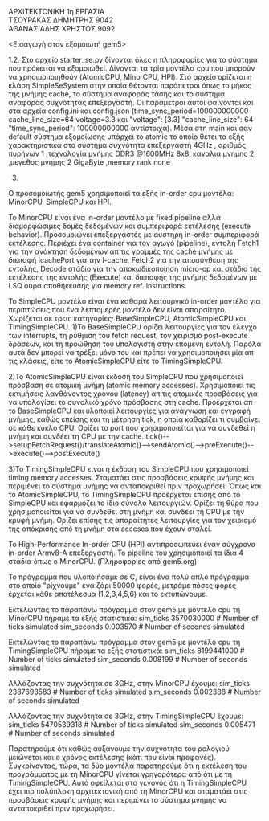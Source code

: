 ΑΡΧΙΤΕΚΤΟΝΙΚΗ 1η ΕΡΓΑΣΙΑ                       								                 		
ΤΣΟΥΡΑΚΑΣ ΔΗΜΗΤΡΗΣ 9042                                                                                                                
ΑΘΑΝΑΣΙΑΔΗΣ ΧΡΗΣΤΟΣ 9092 

<Εισαγωγή στον εξομοιωτή gem5> 

1.2.
Στο αρχείο starter_se.py δίνονται όλες η πληροφορίες για το σύστημα που πρόκειται να εξομοιωθεί. Δίνονται τα τρία μοντέλα cpu που 
μπορούν να χρησιμοποιηθούν (AtomicCPU, MinorCPU, HPI). Στο αρχείο ορίζεται η κλάση SimpleSeSystem στην οποία θέτονται παράπετροι όπως το
μήκος της μνήμης cache, το σύστημα αναφοράς τάσης και το σύστημα αναφοράς συχνότητας επεξεργαστή. Οι παράμετροι αυτοί φαίνονται και στα
αρχεία config.ini και config.json (time_sync_period=100000000000 cache_line_size=64 voltage=3.3 και "voltage": [3.3] 
"cache_line_size": 64 "time_sync_period": 100000000000 αντίστοιχα). Μέσα στη main και σαν default σύστημα εξομοίωσης υπάρχει το atomic 
το οποίο θέτει τα εξής χαρακτηριστικά στο σύστημα συχνότητα επεξεργαστή 4GHz , αριθμός πυρήνων 1 ,τεχνολογία μνήμης DDR3 @1600MHz 8x8,
καναλια μνημης 2 ,μεγεθος μνημης 2 GigaByte ,memory rank none

3.
Ο προσομοιωτής gem5 χρησιμοποιεί τα εξής in-order cpu μοντέλα: MinorCPU, SimpleCPU και HPI.

Το MinorCPU είναι ένα in-order μοντέλο με fixed pipeline αλλά διαμορφώσιμες δομές δεδομένων και συμπεριφορά εκτέλεσης (execute behavior).
Προσομοιώνει επεξεργαστές με αυστηρή in-order συμπεριφορά εκτέλεσης.
Περιέχει ένα container για τον αγωγό (pipeline), εντολή Fetch1 για την ανάκτηση δεδομένων απ τις γραμμές της cache μνήμης με διεπαφή 
IcachePort για την l-cache, Fetch2 για την αποσύνθεση της εντολής, Decode στάδιο για την αποκωδικοποίηση micro-op και στάδιο της 
εκτέλεσης της εντολής (Execute) και διεπαφής της μνήμης δεδομένων με LSQ ουρά αποθήκευσης για memory ref. instructions.

Το SimpleCPU μοντέλο είναι ένα καθαρά λειτουργικό in-order μοντέλο για περιπτώσεις που ένα λεπτομερές μοντέλο δεν είναι απαραίτητο. 
Χωρίζεται σε τρεις κατηγορίες: BaseSimpleCPU, AtomicSimpleCPU και TimingSimpleCPU.
1)Το BaseSimpleCPU ορίζει λειτουργίες για τον έλεγχο των interrupts, τη ρύθμιση του fetch request, τον χειρισμό post-execute δράσεων, 
και τη προώθηση του υπολογιστή στην επόμενη εντολή. Παρόλα αυτά δεν μπορεί να τρέξει μόνο του και πρέπει να χρησιμοποιήσει μία απ τις 
κλάσεις, είτε το AtomicSimpleCPU είτε το TimingSimpleCPU.

2)Το AtomicSimpleCPU είναι έκδοση του SimpleCPU που χρησιμοποιεί πρόσβαση σε ατομική μνήμη (atomic memory accesses). Χρησιμοποιεί τις 
εκτιμήσεις λανθάνοντος χρόνου (latency) απ τις ατομικές προσβάσεις για να υπολογίσει το συνολικό χρόνο πρόσβασης στη cache. Προέρχεται 
απ το BaseSimpleCPU και υλοποιεί λειτουργίες για ανάγνωση και εγγραφή μνήμης, καθώς επείσης και τη μέτρηση tick, η οποία καθορίζει τι 
συμβαίνει σε κάθε κύκλο CPU. Ορίζει το port που χρησιμοποιείται για να συνδεθεί η μνήμη και συνδέει τη CPU με την cache.
tick()-->setupFetchRequest()/translateAtomic()-->sendAtomic()-->preExecute()-->execute()-->postExecute()

3)To TimingSimpleCPU είναι η έκδοση του SimpleCPU που χρησιμοποιεί timing memory accesses. Σταματάει στις προσβάσεις κρυφής μνήμης και 
περιμένει το σύστημα μνήμης να ανταποκριθεί πριν προχωρήσει. Όπως και το AtomicSimpleCPU, το TimingSimpleCPU προέρχεται επίσης από το 
SimpleCPU και εφαρμόζει το ίδιο σύνολο λειτουργιών. Ορίζει τη θύρα που χρησιμοποιείται για να συνδεθεί στη μνήμη και συνδέει τη CPU με 
την κρυφή μνήμη. Ορίζει επίσης τις απαραίτητες λειτουργίες για τον χειρισμό της απόκρισης από τη μνήμη στα acceses που έχουν σταλεί.

Το High-Performance In-order CPU (HPI) αντιπροσωπεύει έναν σύγχρονο in-order Armv8-A επεξεργαστή. Το pipeline του χρησιμοποιεί τα ίδια 
4 στάδια όπως ο MinorCPU. 
(Πληροφορίες από gem5.org)

Το πρόγραμμα που υλοποιήσαμε σε C, είναι ένα πολύ απλό πρόγραμμα στο οποίο "ρίχνουμε" ένα ζάρι 50000 φορές, μετράμε πόσες φορές έρχεται 
κάθε αποτέλεσμα (1,2,3,4,5,6) και το εκτυπώνουμε.

Εκτελώντας το παραπάνω πρόγραμμα στον gem5 με μοντέλο cpu τη MinorCPU πήραμε τα εξής στατιστικά: 
	sim_ticks                                  3570030000                       # Number of ticks simulated
	sim_seconds                                  0.003570                       # Number of seconds simulated
	
Εκτελώντας το παραπάνω πρόγραμμα στον gem5 με μοντέλο cpu τη TimingSimpleCPU πήραμε τα εξής στατιστικά:
	sim_ticks                                  8199441000                       # Number of ticks simulated
	sim_seconds                                  0.008199                       # Number of seconds simulated
	
Αλλάζοντας την συχνότητα σε 3GHz, στην MinorCPU έχουμε:
	sim_ticks                                  2387693583                       # Number of ticks simulated
	sim_seconds                                  0.002388                       # Number of seconds simulated
	
Αλλάζοντας την συχνότητα σε 3GHz, στην TimingSimpleCPU έχουμε:
	sim_ticks                                  5470539318                       # Number of ticks simulated
	sim_seconds                                  0.005471                       # Number of seconds simulated
	
Παρατηρούμε ότι καθώς αυξάνουμε την συχνότητα του ρολογιού μειώνεται και ο χρόνος εκτέλεσης (κάτι που είναι προφανές). Συγκρίνοντας, 
τώρα, τα δύο μοντέλα παρατηρούμε ότι η εκτέλεση του προγράμματος με τη MinorCPU γίνεται γρηγορότερα από ότι με τη TimingSimpleCPU. 
Αυτό οφείλεται στο γεγονός ότι η TimingSimpleCPU έχει πιο πολύπλοκη αρχιτεκτονική από τη MinorCPU και σταματάει στις προσβάσεις κρυφής 
μνήμης και περιμένει το σύστημα μνήμης να ανταποκριθεί πριν προχωρήσει.

